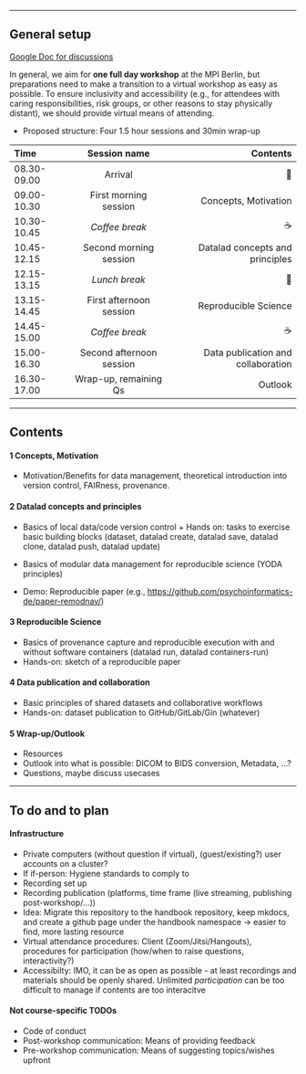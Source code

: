 ___

## General setup

[Google Doc for discussions](https://docs.google.com/document/d/1Lw4o5Q3OMjXgGOyFBUHP--_xv01KJtsY76eViMJJLhw/edit?usp=sharing)

In general, we aim for **one full day workshop** at the MPI Berlin,
but preparations need to make a transition to a virtual workshop
as easy as possible. To ensure inclusivity and accessibility (e.g.,
for attendees with caring responsibilities, risk groups, or other reasons
to stay physically distant), we should provide virtual means of attending.

* Proposed structure: Four 1.5 hour sessions and 30min wrap-up

Time         | Session name               | Contents
:----------- | :------------------------: | -----------:
08.30-09.00  | Arrival                    | :wave:
09.00-10.30  | First morning session      | Concepts, Motivation
10.30-10.45  | *Coffee break*             | :coffee:
10.45-12.15  | Second morning session     | Datalad concepts and principles
12.15-13.15  | *Lunch break*              | :fries:
13.15-14.45  | First afternoon session    | Reproducible Science
14.45-15.00  | *Coffee break*             | :coffee:
15.00-16.30  | Second afternoon session   | Data publication and collaboration
16.30-17.00  | Wrap-up, remaining Qs      | Outlook

___

## Contents

#### 1 Concepts, Motivation

- Motivation/Benefits for data management, theoretical introduction into
  version control, FAIRness, provenance.

#### 2 Datalad concepts and principles

- Basics of local data/code version control + Hands on: tasks to exercise
  basic building blocks (dataset, datalad create, datalad save, datalad
  clone, datalad push, datalad update)

- Basics of modular data management for reproducible science (YODA principles)
- Demo: Reproducible paper (e.g., https://github.com/psychoinformatics-de/paper-remodnav/)

#### 3 Reproducible Science

- Basics of provenance capture and reproducible execution with and without
  software containers (datalad run, datalad containers-run)
- Hands-on: sketch of a reproducible paper

#### 4 Data publication and collaboration

- Basic principles of shared datasets and collaborative workflows
- Hands-on: dataset publication to GitHub/GitLab/Gin (whatever)

#### 5 Wrap-up/Outlook

- Resources
- Outlook into what is possible: DICOM to BIDS conversion, Metadata, ...?
- Questions, maybe discuss usecases

___

## To do and to plan

#### Infrastructure

* Private computers (without question if virtual), (guest/existing?) user
  accounts on a cluster?
* If if-person: Hygiene standards to comply to
* Recording set up
* Recording publication (platforms, time frame (live streaming, publishing
  post-workshop/...))
* Idea: Migrate this repository to the handbook repository, keep mkdocs, and
  create a github page under the handbook namespace -> easier to find, more
  lasting resource
* Virtual attendance procedures: Client (Zoom/Jitsi/Hangouts), procedures
  for participation (how/when to raise questions, interactivity?)
* Accessibilty: IMO, it can be as open as possible - at least recordings
  and materials should be openly shared. Unlimited *participation* can be
  too difficult to manage if contents are too interacitve


#### Not course-specific TODOs

* Code of conduct
* Post-workshop communication: Means of providing feedback
* Pre-workshop communication: Means of suggesting topics/wishes upfront
